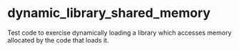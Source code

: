 # dynamic_library_shared_memory
Test code to exercise dynamically loading a library which accesses memory allocated by the code that loads it.
